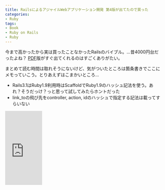 ```yaml
---
title: RailsによるアジャイルWebアプリケーション開発 第4版が出てたので買った
categories:
- Ruby
tags:
- Book
- Ruby on Rails
- Ruby
---
```

今まで高かったから実は買ったことなかったRailsのバイブル。...昔4000円台だったよね？
<a href="http://estore.ohmsha.co.jp/titles/978427406866P">PDF</a>版がすぐ出てくれるのはすごくありがたい。

まとめて読む時間は取れそうにないけど、気がついたところは箇条書きでここにメモっていこう。とりあえずはこまかいところ...
<ul>
  <li>Rails3.1はRuby1.9利用時はScaffoldでRuby1.9のハッシュ記法を使う。あれ？そうだっけ？っと思って試してみたらホントだった</li>
  <li>link_toの飛び先をcontroller, action, idのハッシュで指定する記法は載ってすらいない</li>
</ul>

<iframe src="http://rcm-jp.amazon.co.jp/e/cm?lt1=_blank&bc1=000000&IS2=1&bg1=FFFFFF&fc1=000000&lc1=0000FF&t=uasmks-22&o=9&p=8&l=as4&m=amazon&f=ifr&ref=ss_til&asins=4274068668" style="width:120px;height:240px;" scrolling="no" marginwidth="0" marginheight="0" frameborder="0"></iframe>
